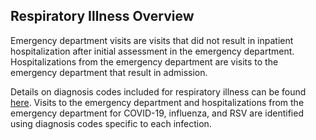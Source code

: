 ## Respiratory Illness Overview

<p>Emergency department visits are visits that did not result in inpatient hospitalization after initial assessment in the emergency department. Hospitalizations from the emergency department are visits to the emergency department that result in admission.</p>

<p>Details on diagnosis codes included for respiratory illness can be found <a href='https://cdn.ymaws.com/www.cste.org/resource/resmgr/pdfs/CDC_Broad_Acute_Respiratory_.pdf' target='_blank' rel='noopener noreferrer'>here</a>. Visits to the emergency department and hospitalizations from the emergency department for COVID-19, influenza, and RSV are identified using diagnosis codes specific to each infection.</p>